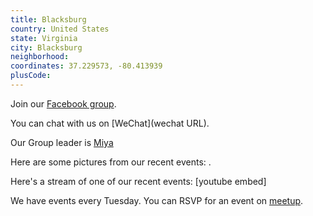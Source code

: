 ```yaml
---
title: Blacksburg
country: United States
state: Virginia
city: Blacksburg
neighborhood: 
coordinates: 37.229573, -80.413939
plusCode:
---
```

Join our [Facebook group](https://www.facebook.com/groups/free.code.camp.blacksburg.virginia).

You can chat with us on [WeChat](wechat URL).

Our Group leader is [Miya](freecodecamp.org/miya)

Here are some pictures from our recent events:
![]().

Here's a stream of one of our recent events:
[youtube embed]

We have events every Tuesday. You can RSVP for an event on [meetup](meetupurl).
